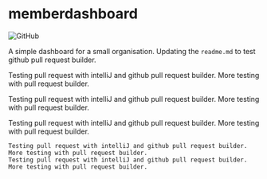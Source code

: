 # memberdashboard
![GitHub](https://img.shields.io/github/license/:mawuku/:memberdashboard)

A simple dashboard for a small organisation. 
Updating the `readme.md` to test github pull request builder.

Testing pull request with intelliJ and github pull request builder.
More testing with pull request builder.

Testing pull request with intelliJ and github pull request builder.
More testing with pull request builder.

Testing pull request with intelliJ and github pull request builder.
More testing with pull request builder.

```
Testing pull request with intelliJ and github pull request builder.
More testing with pull request builder.
Testing pull request with intelliJ and github pull request builder.
More testing with pull request builder.

```
